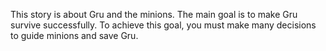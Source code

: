 This story is about Gru and the minions. The main goal is to make Gru survive successfully. To achieve this goal, you must make many decisions to guide minions and save Gru.
